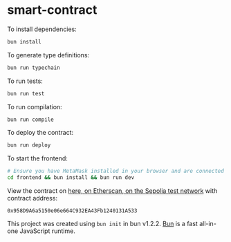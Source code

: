 # smart-contract

To install dependencies:

```bash
bun install
```

To generate type definitions:

```bash
bun run typechain
```

To run tests:

```bash
bun run test
```

To run compilation:

```bash
bun run compile
```

To deploy the contract:

```bash
bun run deploy
```

To start the frontend:

```bash
# Ensure you have MetaMask installed in your browser and are connected to the Sepolia test network
cd frontend && bun install && bun run dev
```

View the contract on [here, on Etherscan, on the Sepolia test network](https://sepolia.etherscan.io/address/0x958D9A6a5150e06e664C932EA43Fb1240131A533#code)
with contract address:

```
0x958D9A6a5150e06e664C932EA43Fb1240131A533
```

This project was created using `bun init` in bun v1.2.2. [Bun](https://bun.sh) is a fast all-in-one JavaScript runtime.

